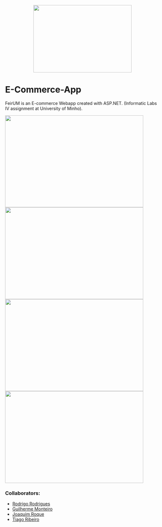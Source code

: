 <div align="center">
    <img src="https://cdn.discordapp.com/attachments/1026633592685744148/1031594134760345670/FeiRUM-removebg-preview.png" width="320px" height="220px"/>
</div>

# E-Commerce-App   
FeirUM is an E-commerce Webapp created with ASP.NET. (Informatic Labs IV assignment at University of Minho).

<div>
    <img src="https://i.imgur.com/pajXNZX.png" width="450px" height="300px"/>
    <img src="https://i.imgur.com/ApzlvEC.png" width="450px" height="300px"/>
    <img src="https://i.imgur.com/cA2Bx1F.png" width="450px" height="300px"/>
    <img src="https://i.imgur.com/ND6uLqg.png" width="450px" height="300px"/>
</div>

### Collaborators:  
- [Rodrigo Rodrigues](https://github.com/webst2r)  
- [Guilherme Monteiro](https://github.com/rushmetra) 
- [Joaquim Roque](https://github.com/jtmr05)  
- [Tiago Ribeiro](https://github.com/dangerousKing)  
